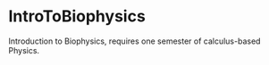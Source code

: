 IntroToBiophysics
=================

Introduction to Biophysics, requires one semester of calculus-based Physics.

